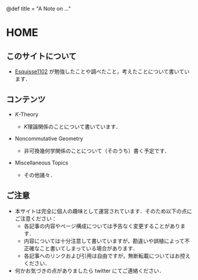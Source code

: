 @def title = "A Note on ..."


# HOME

## このサイトについて
- [Esquisse1102](https://twitter.com/Esquisse1102) が勉強したことや調べたこと，考えたことについて書いています．

## コンテンツ

- $K$-Theory
  - $K$理論関係のことについて書いています．

- Noncommutative Geometry
  - 非可換幾何学関係のことについて（そのうち）書く予定です．

- Miscellaneous Topics
  - その他諸々．

## ご注意
- 本サイトは完全に個人の趣味として運営されています．そのため以下の点にご注意ください：
  - 各記事の内容やページ構成については予告なく変更することがあります．
  - 内容については十分注意して書いていますが，勘違いや誤植によって不正確なこと書いてしまっている場合があります．
  - 各記事へのリンクおよび引用は自由ですが，無断転載についてはお控えください．
- 何かお気づきの点がありましたら twitter にてご連絡ください．